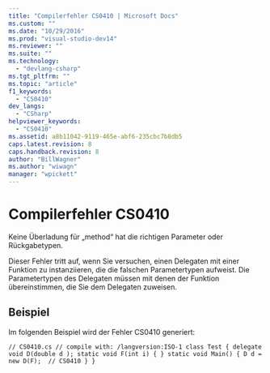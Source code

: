 ```yaml
---
title: "Compilerfehler CS0410 | Microsoft Docs"
ms.custom: ""
ms.date: "10/29/2016"
ms.prod: "visual-studio-dev14"
ms.reviewer: ""
ms.suite: ""
ms.technology: 
  - "devlang-csharp"
ms.tgt_pltfrm: ""
ms.topic: "article"
f1_keywords: 
  - "CS0410"
dev_langs: 
  - "CSharp"
helpviewer_keywords: 
  - "CS0410"
ms.assetid: a8b11042-9119-465e-abf6-235cbc7b8db5
caps.latest.revision: 8
caps.handback.revision: 8
author: "BillWagner"
ms.author: "wiwagn"
manager: "wpickett"
---
```

# Compilerfehler CS0410
Keine Überladung für „method“ hat die richtigen Parameter oder Rückgabetypen.  
  
 Dieser Fehler tritt auf, wenn Sie versuchen, einen Delegaten mit einer Funktion zu instanziieren, die die falschen Parametertypen aufweist. Die Parametertypen des Delegaten müssen mit denen der Funktion übereinstimmen, die Sie dem Delegaten zuweisen.  
  
## Beispiel  
 Im folgenden Beispiel wird der Fehler CS0410 generiert:  
  
```  
// CS0410.cs // compile with: /langversion:ISO-1 class Test { delegate void D(double d ); static void F(int i) { } static void Main() { D d = new D(F);  // CS0410 } }  
```